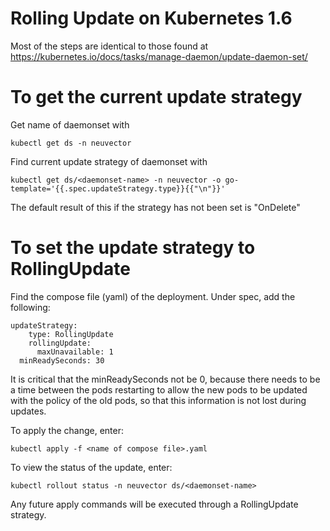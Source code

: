 # Rolling Update on Kubernetes 1.6

Most of the steps are identical to those found at https://kubernetes.io/docs/tasks/manage-daemon/update-daemon-set/

# To get the current update strategy

Get name of daemonset with
```
kubectl get ds -n neuvector
```
Find current update strategy of daemonset with
```
kubectl get ds/<daemonset-name> -n neuvector -o go-template='{{.spec.updateStrategy.type}}{{"\n"}}'
```
The default result of this if the strategy has not been set is "OnDelete"

# To set the update strategy to RollingUpdate

Find the compose file (yaml) of the deployment. Under spec, add the following:

```
updateStrategy:
    type: RollingUpdate
    rollingUpdate:
      maxUnavailable: 1
  minReadySeconds: 30
```
It is critical that the minReadySeconds not be 0, because there needs to be a time between the pods restarting to allow the new pods to be updated with the policy of the old pods, so that this information is not lost during updates. 

To apply the change, enter:
```
kubectl apply -f <name of compose file>.yaml
```
To view the status of the update, enter:
```
kubectl rollout status -n neuvector ds/<daemonset-name> 
```
Any future apply commands will be executed through a RollingUpdate strategy. 

